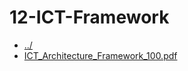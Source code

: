 # 12-ICT-Framework 

* [../](..)
* [ICT_Architecture_Framework_100.pdf](ICT_Architecture_Framework_100.pdf)
